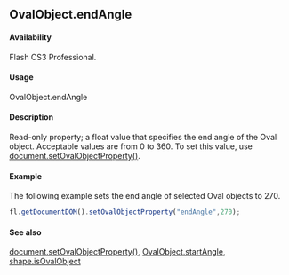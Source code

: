 ## OvalObject.endAngle

#### Availability

Flash CS3 Professional.

#### Usage

OvalObject.endAngle

#### Description

Read-only property; a float value that specifies the end angle of the Oval object. Acceptable values are from 0 to 360. To set this value, use [document.setOvalObjectProperty()](../Document_object/docum590.md).

#### Example

The following example sets the end angle of selected Oval objects to 270.

```javascript
fl.getDocumentDOM().setOvalObjectProperty("endAngle",270);
```

#### See also

[document.setOvalObjectProperty()](../Document_object/docum590.md), [OvalObject.startAngle](../Oval_object/OvalObjec3.md), [shape.isOvalObject](../Shape_object/shape9.md)
